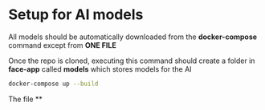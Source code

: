# Setup for AI models

All models should be automatically downloaded from the **docker-compose** command except from **ONE FILE**

Once the repo is cloned, executing this command should create a folder in **face-app** called **models** which stores models for the AI
```bash
docker-compose up --build
```

The file **